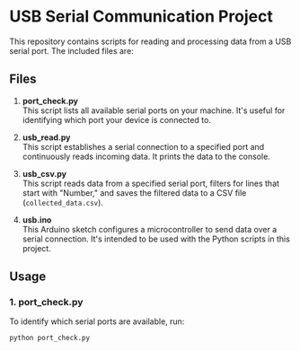 # USB Serial Communication Project

This repository contains scripts for reading and processing data from a USB serial port. The included files are:

## Files

1. **port_check.py**  
   This script lists all available serial ports on your machine. It's useful for identifying which port your device is connected to.

2. **usb_read.py**  
   This script establishes a serial connection to a specified port and continuously reads incoming data. It prints the data to the console.

3. **usb_csv.py**  
   This script reads data from a specified serial port, filters for lines that start with "Number," and saves the filtered data to a CSV file (`collected_data.csv`).

4. **usb.ino**  
   This Arduino sketch configures a microcontroller to send data over a serial connection. It's intended to be used with the Python scripts in this project.

## Usage

### 1. port_check.py
To identify which serial ports are available, run:
```bash
python port_check.py
